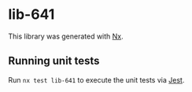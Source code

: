 # lib-641

This library was generated with [Nx](https://nx.dev).

## Running unit tests

Run `nx test lib-641` to execute the unit tests via [Jest](https://jestjs.io).
